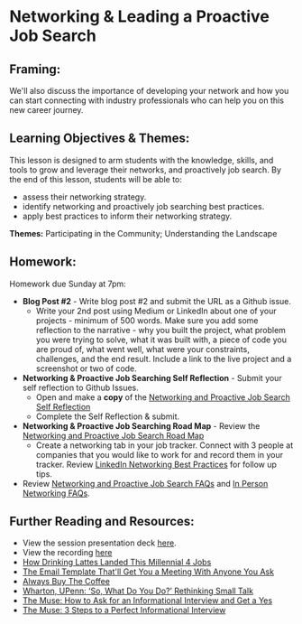 # Networking & Leading a Proactive Job Search

## Framing: 
We'll also discuss the importance of developing your network and how you can start connecting with industry professionals who can help you on this new career journey.

## Learning Objectives & Themes:
This lesson is designed to arm students with the knowledge, skills, and tools to grow and leverage their networks, and proactively job search.
By the end of this lesson, students will be able to:
- assess their networking strategy.
- identify networking and proactively job searching best practices.
- apply best practices to inform their networking strategy.

**Themes:** Participating in the Community; Understanding the Landscape

## Homework:
Homework due Sunday at 7pm: 
- **Blog Post #2** - Write blog post #2 and submit the URL as a Github issue.  
  -  Write your 2nd post using Medium or LinkedIn about one of your projects - minimum of 500 words. Make sure you add some reflection to the narrative - why you built the project, what problem you were trying to solve, what it was built with, a piece of code you are proud of, what went well, what were your constraints, challenges, and the end result. Include a link to the live project and a screenshot or two of code.
- **Networking & Proactive Job Searching Self Reflection** - Submit your self reflection to Github Issues. 
   - Open and make a **copy** of the [Networking and Proactive Job Search Self Reflection](https://docs.google.com/document/d/1HfBvj2iWThuNyKb-LCIiL41W_cba6zv5l60CLjQmVaA/edit?usp=sharing)
   - Complete the Self Reflection & submit.
- **Networking & Proactive Job Searching Road Map** - Review the [Networking and Proactive Job Search Road Map](https://docs.google.com/document/d/1rb7p4BKTR0_m7w4_u8BQBmtJjpTFUWH8OrL7H-mXf7Q/edit?usp=sharing)
  - Create a networking tab in your job tracker. Connect with 3 people at companies that you would like to work for and record them in your tracker. Review [LinkedIn Networking Best Practices](https://docs.google.com/document/d/1yIjOzckLUCwpvX_q3BHx2O3Qzoc5SP44i21HiX34e7o/edit?usp=sharing) for follow up tips.
- Review [Networking and Proactive Job Search FAQs](https://docs.google.com/document/d/1WmgF4zgBVBqmky0d9LACgUFkR0M0CU5QxndSm5xDjdM/edit?usp=sharing) and [In Person Networking FAQs](https://docs.google.com/document/d/1-1tlggf56crruFTk6tk-_0DFFsEqMCyvdCvZBlC9gXY/edit?usp=sharing). 

## Further Reading and Resources: 
- View the session presentation deck [here](https://drive.google.com/drive/folders/1iT9wjJY75YZMcm2amhshLKquzFYpQS20).
- View the recording [here](https://generalassembly.zoom.us/recording/play/MmT2tehi5FH-Hbgw_fdZM2GszS_L4Xii2T7TZROTHBfyS-dXAboBEBDyg7R7W4Ef?continueMode=true)
- [How Drinking Lattes Landed This Millennial 4 Jobs](http://www.sparkvisionnow.com/how-drinking-lattes-landed-this-millennial-4-jobs/)
- [The Email Template That'll Get You a Meeting With Anyone You Ask](https://www.themuse.com/advice/introducing-the-email-template-thatll-get-you-a-meeting-with-anyone-you-ask)
- [Always Buy The Coffee](https://austinstartups.com/always-buy-the-coffee-d1af1790e747)
- [Wharton, UPenn: ‘So, What Do You Do?’ Rethinking Small Talk](http://knowledge.wharton.upenn.edu/article/so-what-do-you-do-rethinking-small-talk/?utm_source=Sailthru&utm_medium=email&utm_campaign=%2A%20New%20BOTW%20Template%2011/8/15&utm_term=Sunday%20-%20Best%20of%20The%20Web)
- [The Muse: How to Ask for an Informational Interview and Get a Yes](https://www.themuse.com/advice/how-to-ask-for-an-informational-interview-and-get-a-yes)
- [The Muse: 3 Steps to a Perfect Informational Interview](https://www.themuse.com/advice/3-steps-to-a-perfect-informational-interview)
